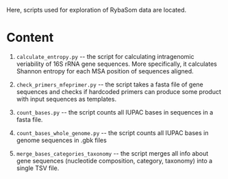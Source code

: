 Here, scripts used for exploration of RybaSom data are located.

# Content

1. `calculate_entropy.py` -- the script for calculating intragenomic veriability of 16S rRNA gene sequences. More specifically, it calculates Shannon entropy for each MSA position of sequences aligned.

2. `check_primers_mfeprimer.py` -- the script takes a fasta file of gene sequences and checks if hardcoded primers can produce some product with input sequences as templates.

3. `count_bases.py` -- the script counts all IUPAC bases in sequences in a fasta file.

4. `count_bases_whole_genome.py` -- the script counts all IUPAC bases in genome sequences in .gbk files

5. `merge_bases_categories_taxonomy` -- the script merges all info about gene sequences (nucleotide composition, category, taxonomy) into a single TSV file.
